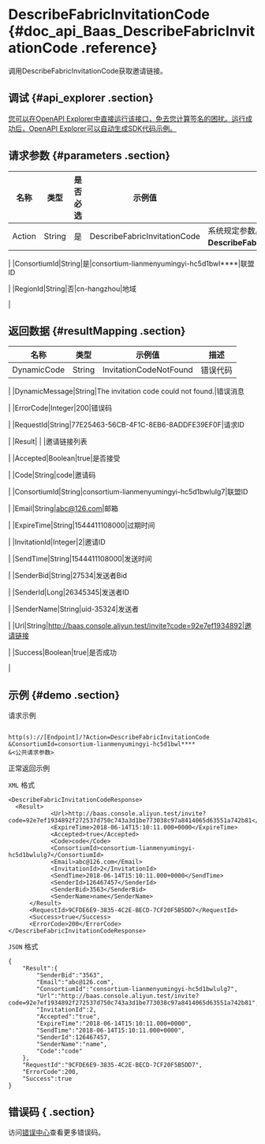 # DescribeFabricInvitationCode {#doc_api_Baas_DescribeFabricInvitationCode .reference}

调用DescribeFabricInvitationCode获取邀请链接。

## 调试 {#api_explorer .section}

[您可以在OpenAPI Explorer中直接运行该接口，免去您计算签名的困扰。运行成功后，OpenAPI Explorer可以自动生成SDK代码示例。](https://api.aliyun.com/#product=Baas&api=DescribeFabricInvitationCode&type=RPC&version=2018-12-21)

## 请求参数 {#parameters .section}

|名称|类型|是否必选|示例值|描述|
|--|--|----|---|--|
|Action|String|是|DescribeFabricInvitationCode|系统规定参数。取值：**DescribeFabricInvitationCode**。

 |
|ConsortiumId|String|是|consortium-lianmenyumingyi-hc5d1bwl\*\*\*\*|联盟ID

 |
|RegionId|String|否|cn-hangzhou|地域

 |

## 返回数据 {#resultMapping .section}

|名称|类型|示例值|描述|
|--|--|---|--|
|DynamicCode|String|InvitationCodeNotFound|错误代码

 |
|DynamicMessage|String|The invitation code could not found.|错误消息

 |
|ErrorCode|Integer|200|错误码

 |
|RequestId|String|77E25463-56CB-4F1C-8EB6-8ADDFE39EF0F|请求ID

 |
|Result| | |邀请链接列表

 |
|Accepted|Boolean|true|是否接受

 |
|Code|String|code|邀请码

 |
|ConsortiumId|String|consortium-lianmenyumingyi-hc5d1bwlulg7|联盟ID

 |
|Email|String|abc@126.com|邮箱

 |
|ExpireTime|String|1544411108000|过期时间

 |
|InvitationId|Integer|2|邀请ID

 |
|SendTime|String|1544411108000|发送时间

 |
|SenderBid|String|27534|发送者Bid

 |
|SenderId|Long|26345345|发送者ID

 |
|SenderName|String|uid-35324|发送者

 |
|Url|String|http://baas.console.aliyun.test/invite?code=92e7ef1934892|邀请链接

 |
|Success|Boolean|true|是否成功

 |

## 示例 {#demo .section}

请求示例

``` {#request_demo}

http(s)://[Endpoint]/?Action=DescribeFabricInvitationCode
&ConsortiumId=consortium-lianmenyumingyi-hc5d1bwl****
&<公共请求参数>

```

正常返回示例

`XML` 格式

``` {#xml_return_success_demo}
<DescribeFabricInvitationCodeResponse>
  <Result>
		    <Url>http://baas.console.aliyun.test/invite?code=92e7ef1934892f272537d750c743a3d1be773038c97a8414065d63551a742b81</Url>
		    <ExpireTime>2018-06-14T15:10:11.000+0000</ExpireTime>
		    <Accepted>true</Accepted>
		    <Code>code</Code>
		    <ConsortiumId>consortium-lianmenyumingyi-hc5d1bwlulg7</ConsortiumId>
		    <Email>abc@126.com</Email>
		    <InvitationId>2</InvitationId>
		    <SendTime>2018-06-14T15:10:11.000+0000</SendTime>
		    <SenderId>126467457</SenderId>
		    <SenderBid>3563</SenderBid>
		    <SenderName>name</SenderName>
	  </Result>
	  <RequestId>9CFDE6E9-3835-4C2E-BECD-7CF20F5B5DD7</RequestId>
	  <Success>true</Success>
	  <ErrorCode>200</ErrorCode>
</DescribeFabricInvitationCodeResponse>
```

`JSON` 格式

``` {#json_return_success_demo}
{
	"Result":{
		"SenderBid":"3563",
		"Email":"abc@126.com",
		"ConsortiumId":"consortium-lianmenyumingyi-hc5d1bwlulg7",
		"Url":"http://baas.console.aliyun.test/invite?code=92e7ef1934892f272537d750c743a3d1be773038c97a8414065d63551a742b81",
		"InvitationId":2,
		"Accepted":"true",
		"ExpireTime":"2018-06-14T15:10:11.000+0000",
		"SendTime":"2018-06-14T15:10:11.000+0000",
		"SenderId":126467457,
		"SenderName":"name",
		"Code":"code"
	},
	"RequestId":"9CFDE6E9-3835-4C2E-BECD-7CF20F5B5DD7",
	"ErrorCode":200,
	"Success":true
}
```

## 错误码 { .section}

访问[错误中心](https://error-center.aliyun.com/status/product/Baas)查看更多错误码。

